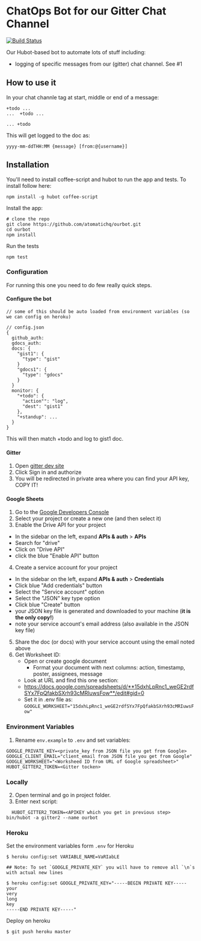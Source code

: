 ChatOps Bot for our Gitter Chat Channel
=======================================

[![Build Status](https://travis-ci.com/weirdGuy/gitterbot.svg?token=eKyEegu8wsqS6HDsxeah&branch=master)](https://travis-ci.com/weirdGuy/gitterbot)

Our Hubot-based bot to automate lots of stuff including:

- logging of specific messages from our (gitter) chat channel. See #1

## How to use it

In your chat channle tag at start, middle or end of a message:

```
+todo ...
...  +todo ...

... +todo
```

This will get logged to the doc as:

```
yyyy-mm-ddTHH:MM {message} [from:@{username}]

```

## Installation

You'll need to install coffee-script and hubot to run the app and tests. To install follow here:

```
npm install -g hubot coffee-script
```

Install the app:
```
# clone the repo
git clone https://github.com/atomatichq/ourbot.git
cd ourbot
npm install
```
Run the tests
```
npm test
```

### Configuration

For running this one you need to do few really quick steps.

#### Configure the bot

```javascript=
// some of this should be auto loaded from environment variables (so we can config on heroku)

// config.json
{
  github_auth:
  gdocs_auth:
  docs: {
    "gist1": {
      "type": "gist"
    }
    "gdocs1": {
      "type": "gdocs"
    }
  }
  monitor: {
    "+todo": {
      "action"": "log",
      "dest": "gist1"
    },
    "+standup": ...
  }
}
```

This will then match +todo and log to gist1 doc.

#### Gitter

1. Open [gitter dev site](https://developer.gitter.im/docs/welcome)
2. Click Sign in and authorize
3. You will be redirected in private area where you can find your API key, COPY IT!

#### Google Sheets

1. Go to the [Google Developers Console](https://console.developers.google.com/project)
2. Select your project or create a new one (and then select it)
3. Enable the Drive API for your project
  - In the sidebar on the left, expand __APIs & auth__ > __APIs__
  - Search for "drive"
  - Click on "Drive API"
  - click the blue "Enable API" button
4. Create a service account for your project
  - In the sidebar on the left, expand __APIs & auth__ > __Credentials__
  - Click blue "Add credentials" button
  - Select the "Service account" option
  - Select the "JSON" key type option
  - Click blue "Create" button
  - your JSON key file is generated and downloaded to your machine (__it is the only copy!__)
  - note your service account's email address (also available in the JSON key file)
5. Share the doc (or docs) with your service account using the email noted above
6. Get Worksheet ID:
    * Open or create google document
      * Format your document with next columns: action, timestamp, poster, assignees, message
    * Look at URL and find this one section:
    * https://docs.google.com/spreadsheets/d/**15dxhLpRnc1_weGE2rdfSYx7FpQfakbSXrh93cMRIuwsFow**/edit#gid=0
    * Set it in .env file as: ``` GOOGLE_WORKSHEET="15dxhLpRnc1_weGE2rdfSYx7FpQfakbSXrh93cMRIuwsFow" ```

### Environment Variables
1. Rename ```env.example``` to ```.env``` and set variables:
```
GOOGLE_PRIVATE_KEY=<private_key from JSON file you get from Google>
GOOGLE_CLIENT_EMAIL="client_email from JSON file you get from Google"
GOOGLE_WORKSHEET="<Worksheed ID from URL of Google spreadsheet>"
HUBOT_GITTER2_TOKEN=<Gitter tocken>
```

### Locally

2. Open terminal and go in project folder.
3. Enter next script:
```
  HUBOT_GITTER2_TOKEN=<APIKEY which you get in previous step> bin/hubot -a gitter2 --name ourbot
```

### Heroku

Set the environment variables form `.env` for Heroku

```
$ heroku config:set VARIABLE_NAME=VaRIabLE

## Note: To set `GOOGLE_PRIVATE_KEY` you will have to remove all `\n`s with actual new lines

$ heroku config:set GOOGLE_PRIVATE_KEY="-----BEGIN PRIVATE KEY-----
your
very
long
key
-----END PRIVATE KEY-----"
```

Deploy on heroku

```
$ git push heroku master
```
